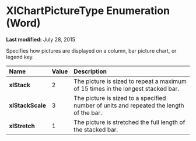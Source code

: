 
# XlChartPictureType Enumeration (Word)

 **Last modified:** July 28, 2015

Specifies how pictures are displayed on a column, bar picture chart, or legend key.


|**Name**|**Value**|**Description**|
|:-----|:-----|:-----|
| **xlStack**|2|The picture is sized to repeat a maximum of 15 times in the longest stacked bar.|
| **xlStackScale**|3|The picture is sized to a specified number of units and repeated the length of the bar.|
| **xlStretch**|1|The picture is stretched the full length of the stacked bar.|
